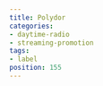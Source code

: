 ```yaml
---
title: Polydor
categories:
- daytime-radio
- streaming-promotion
tags:
- label
position: 155
---
```


